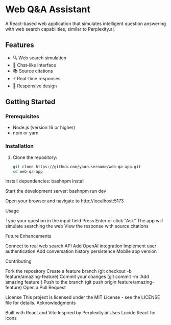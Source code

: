 # Web Q&A Assistant

A React-based web application that simulates intelligent question answering with web search capabilities, similar to Perplexity.ai.

## Features

- 🔍 Web search simulation
- 💬 Chat-like interface
- 📚 Source citations
- ⚡ Real-time responses
- 📱 Responsive design

## Getting Started

### Prerequisites
- Node.js (version 16 or higher)
- npm or yarn

### Installation

1. Clone the repository:
   ```bash
   git clone https://github.com/yourusername/web-qa-app.git
   cd web-qa-app

Install dependencies:
bashnpm install

Start the development server:
bashnpm run dev

Open your browser and navigate to http://localhost:5173

Usage

Type your question in the input field
Press Enter or click "Ask"
The app will simulate searching the web
View the response with source citations

Future Enhancements

 Connect to real web search API
 Add OpenAI integration
 Implement user authentication
 Add conversation history persistence
 Mobile app version

Contributing

Fork the repository
Create a feature branch (git checkout -b feature/amazing-feature)
Commit your changes (git commit -m 'Add amazing feature')
Push to the branch (git push origin feature/amazing-feature)
Open a Pull Request

License
This project is licensed under the MIT License - see the LICENSE file for details.
Acknowledgments

Built with React and Vite
Inspired by Perplexity.ai
Uses Lucide React for icons


